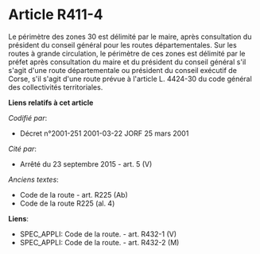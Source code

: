 # Article R411-4

Le périmètre des zones 30 est délimité par le maire, après consultation du président du conseil général pour les routes
départementales. Sur les routes à grande circulation, le périmètre de ces zones est délimité par le préfet après consultation
du maire et du président du conseil général s'il s'agit d'une route départementale ou président du conseil exécutif de Corse,
s'il s'agit d'une route prévue à l'article L. 4424-30 du code général des collectivités territoriales.

**Liens relatifs à cet article**

_Codifié par_:

  - Décret n°2001-251 2001-03-22 JORF 25 mars 2001

_Cité par_:

  - Arrêté du 23 septembre 2015 - art. 5 (V)

_Anciens textes_:

  - Code de la route - art. R225 (Ab)
  - Code de la route R225 (al. 4)

**Liens**:

  - SPEC_APPLI: Code de la route. - art. R432-1 (V)
  - SPEC_APPLI: Code de la route. - art. R432-2 (M)
